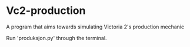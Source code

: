 # Vc2-production
A program that aims towards simulating Victoria 2's production mechanic


Run 'produksjon.py' through the terminal.
